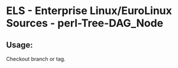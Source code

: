 # ELS - Enterprise Linux/EuroLinux Sources - perl-Tree-DAG_Node 
## Usage:
  Checkout branch or tag.
